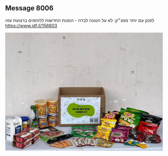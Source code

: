 ## Message 8006

לפנק עם יותר ממנ״ק:
לא על הטונה לבדה - המנות החדשות ללוחמים ברצועת עזה
https://www.idf.il/156603

![Photo](./8006/8006_photo.jpg)
